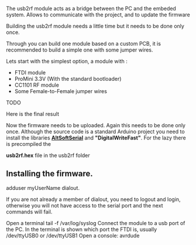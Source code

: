 The usb2rf module acts as a bridge between the PC and the embeded system. Allows to communicate with the project, and to
update the firmware

Building the usb2rf module needs a little time but it needs to be done only once.

Through you can build one module based on a custom PCB, it is recommended to build a simple one with some jumper wires.

Lets start with the simplest option, a module with :
- FTDI module
- ProMini 3.3V (With the standard bootloader)
- CC1101 RF module
- Some Female-to-Female jumper wires

TODO

Here is the final result

Now the firmware needs to be uploaded. Again this needs to be done only once.
Although the source code is a standard Arduino project you need to install the libraries
**[AltSoftSerial](https://github.com/PaulStoffregen/AltSoftSerial)** and **"DigitalWriteFast"**.
For the lazy there is precompiled the

**usb2rf.hex** file in the usb2rf folder

## Installing the firmware.

adduser myUserName dialout.

If you are not already a member of dialout, you need to logout and login, otherwise you will not have access to
the serial port and the next commands will fail.

Open a terminal
tail -f /var/log/syslog
Connect the module to a usb port of the PC.
In the terminal is shown which port the FTDI is, usually /dev/ttyUSB0 or /dev/ttyUSB1
Open a console:
avrdude
